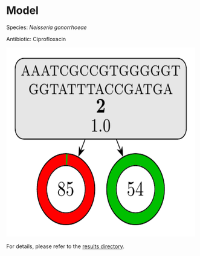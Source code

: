 
# Model

Species: *Neisseria gonorrhoeae*

Antibiotic: Ciprofloxacin

<img src="./model.png" width=500 height=500 />

For details, please refer to the [results directory](../../../../../results/cart_b/neisseria%20gonorrhoeae/ciprofloxacin/repeat_8/).

